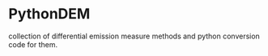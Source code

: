 # PythonDEM
collection of differential emission measure methods and python conversion code for them.
